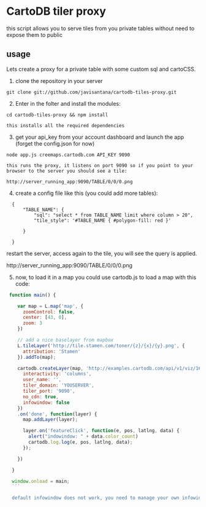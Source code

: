   

# CartoDB tiler proxy

this script allows you to serve tiles from you private tables without need to expose them to public


## usage

  Lets create a proxy for a private table with some custom sql and cartoCSS.


  1) clone the repository in your server

    git clone git://github.com/javisantana/cartodb-tiles-proxy.git

  2) Enter in the folter and install the modules:

    cd cartodb-tiles-proxy && npm install

    this installs all the required dependencies

  3) get your api_key from your account dashboard and launch the app (forget the config.json for now)

    node app.js creemaps.cartodb.com API_KEY 9090

    this runs the proxy, it listens on port 9090 so if you point to your browser to the server you should see a tile:

    http://server_running_app:9090/TABLE/0/0/0.png


  4) create a config file like this (you could add more tables):

  ```
    {
        "TABLE_NAME": {
            "sql": "select * from TABLE_NAME limit where column > 20",
            "tile_style": '#TABLE_NAME { #polygon-fill: red }'

        }

    }
  ```

  restart the server, access again to the tile, you will see the query is applied.  
  
  http://server_running_app:9090/TABLE/0/0/0.png


  5) now, to load it in a map you could use cartodb.js to load a map with this code:

  ```javascript
   function main() {

      var map = L.map('map', { 
        zoomControl: false,
        center: [43, 0],
        zoom: 3
      })

      // add a nice baselayer from mapbox
      L.tileLayer('http://tile.stamen.com/toner/{z}/{x}/{y}.png', {
        attribution: 'Stamen'
      }).addTo(map);

      cartodb.createLayer(map, 'http://examples.cartodb.com/api/v1/viz/16499/viz.json',{
        interactivity: 'columns',
        user_name: '',
        tiler_domain: 'YOUSERVER',
        tiler_port: '9090',
        no_cdn: true,
        infowindow: false
      })
      .on('done', function(layer) {
        map.addLayer(layer);

        layer.on('featureClick', function(e, pos, latlng, data) {
          alert("indowindow: " + data.color_count)
          cartodb.log.log(e, pos, latlng, data);
        });

      })

    }

    window.onload = main;
    ```

    default infowindow does not work, you need to manage your own infowindows








